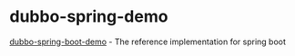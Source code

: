 # dubbo-spring-demo

[dubbo-spring-boot-demo](https://github.com/smartbetter/dubbo-spring-boot-demo) - The reference implementation for spring boot

